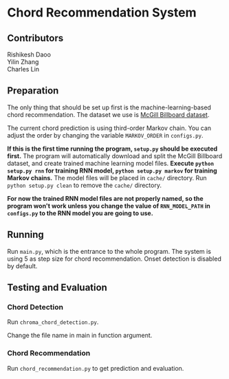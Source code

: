 # Chord Recommendation System

## Contributors
Rishikesh Daoo <br /> 
Yilin Zhang <br /> 
Charles Lin

## Preparation
The only thing that should be set up first is the machine-learning-based chord recommendation. The dataset we use is [McGill Billboard dataset](https://www.dropbox.com/s/2lvny9ves8kns4o/billboard-2.0-salami_chords.tar.gz?dl=1).

The current chord prediction is using third-order Markov chain.
You can adjust the order by changing the variable `MARKOV_ORDER` in `configs.py`.

**If this is the first time running the program, `setup.py` should be executed first.** The program will automatically download and split the McGill Billboard dataset, and create trained machine learning model files. **Execute `python setup.py rnn` for training RNN model, `python setup.py markov` for training Markov chains.** The model files will be placed in `cache/` directory. Run `python setup.py clean` to remove the `cache/` directory.

**For now the trained RNN model files are not properly named, so the program won't work unless you change the value of `RNN_MODEL_PATH` in `configs.py` to the RNN model you are going to use.**

## Running
Run `main.py`, which is the entrance to the whole program. The system is using 5 as step size for chord recommendation. Onset detection is disabled by default.

## Testing and Evaluation
### Chord Detection
Run `chroma_chord_detection.py`.

Change the file name in main in function argument.

### Chord Recommendation
Run `chord_recommendation.py` to get prediction and evaluation.
